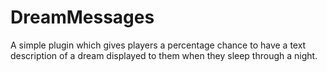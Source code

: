 DreamMessages
=============

A simple plugin which gives players a percentage chance to have a text description of a dream displayed to them when they sleep through a night.
